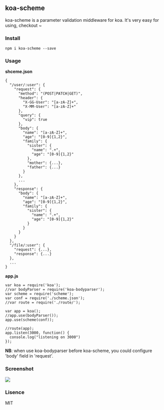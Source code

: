 ## koa-scheme

koa-scheme is a parameter validation middleware for koa. It's very easy for using, checkout ~

### Install

    npm i koa-scheme --save
    
### Usage

**shceme.json**

```
{
  "/user/:user": {
    "request": {
      "method": "(POST|PATCH|GET)",
      "header": {
        "X-GG-User": "[a-zA-Z]+",
        "X-MM-User": "[a-zA-Z]+"
      },
      "query": {
        "vip": true
      },
      "body": {
        "name": "[a-zA-Z]+",
        "age": "[0-9]{1,2}",
        "family": {
          "sister": {
            "name": ".+",
            "age": "[0-9]{1,2}"
          },
          "mother": {...},
          "father": {...}
        }
      },
      ...
    },
    "response": {
      "body": {
        "name": "[a-zA-Z]+",
        "age": "[0-9]{1,2}",
        "family": {
          "sister": {
            "name": ".+",
            "age": "[0-9]{1,2}"
          }
        }
      }
    }
  },
  "/file/:user": {
    "request": {...},
    "response": {...}
  },
  ...
}
```
**app.js**

```
var koa = require('koa');
//var bodyParser = require('koa-bodyparser');
var scheme = require('scheme');
var conf = require('./scheme.json');
//var route = require('./route/');

var app = koa();
//app.use(bodyParser());
app.use(scheme(conf));

//route(app);
app.listen(3000, function() {
  console.log("listening on 3000")
});
```
**NB**: when use koa-bodyparser before koa-scheme, you could configure 'body' field in 'request'.

### Screenshot

![](https://github.com/nswbmw/koa-scheme/blob/master/example.png?raw=true)

### Lisence

MIT




